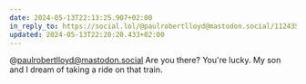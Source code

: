 ```yaml
---
date: 2024-05-13T22:13:25.907+02:00
in_reply_to: https://social.lol/@paulrobertlloyd@mastodon.social/112435023807574879
updated: 2024-05-13T22:20:20.433+02:00
---
```


@paulrobertlloyd@mastodon.social Are you there?
You're lucky. My son and I dream of taking a ride on that train.
